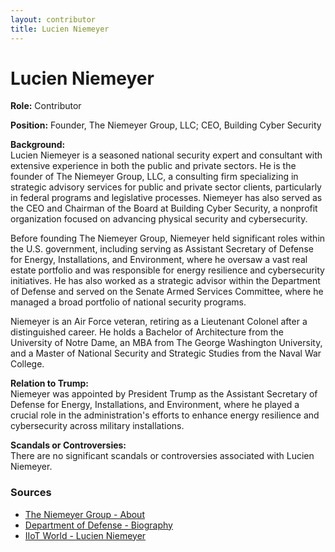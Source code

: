 ```yaml
---
layout: contributor  
title: Lucien Niemeyer
---
```


# Lucien Niemeyer

**Role:** Contributor

**Position:** Founder, The Niemeyer Group, LLC; CEO, Building Cyber Security

**Background:**  
Lucien Niemeyer is a seasoned national security expert and consultant with extensive experience in both the public and private sectors. He is the founder of The Niemeyer Group, LLC, a consulting firm specializing in strategic advisory services for public and private sector clients, particularly in federal programs and legislative processes. Niemeyer has also served as the CEO and Chairman of the Board at Building Cyber Security, a nonprofit organization focused on advancing physical security and cybersecurity.

Before founding The Niemeyer Group, Niemeyer held significant roles within the U.S. government, including serving as Assistant Secretary of Defense for Energy, Installations, and Environment, where he oversaw a vast real estate portfolio and was responsible for energy resilience and cybersecurity initiatives. He has also worked as a strategic advisor within the Department of Defense and served on the Senate Armed Services Committee, where he managed a broad portfolio of national security programs.

Niemeyer is an Air Force veteran, retiring as a Lieutenant Colonel after a distinguished career. He holds a Bachelor of Architecture from the University of Notre Dame, an MBA from The George Washington University, and a Master of National Security and Strategic Studies from the Naval War College.

**Relation to Trump:**  
Niemeyer was appointed by President Trump as the Assistant Secretary of Defense for Energy, Installations, and Environment, where he played a crucial role in the administration's efforts to enhance energy resilience and cybersecurity across military installations.

**Scandals or Controversies:**  
There are no significant scandals or controversies associated with Lucien Niemeyer.

### Sources
- [The Niemeyer Group - About](http://niemeyergroup.com/)
- [Department of Defense - Biography](https://www.defense.gov/About/Biographies/Biography/Article/1332228/lucian-niemeyer/)
- [IIoT World - Lucien Niemeyer](https://www.iiot-world.com/our-team/our-contributors/lucian-niemeyer-deputy-program-associate-director-national-security-programs/)

